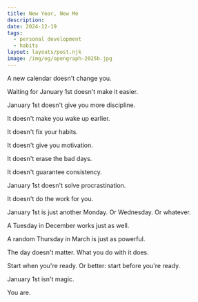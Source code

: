 ```yaml
---
title: New Year, New Me
description:
date: 2024-12-19
tags:
  - personal development
  - habits
layout: layouts/post.njk
image: /img/og/opengraph-2025b.jpg
---
```


A new calendar doesn't change you.

Waiting for January 1st doesn't make it easier.

January 1st doesn't give you more discipline.

It doesn't make you wake up earlier.

It doesn't fix your habits.

It doesn't give you motivation.

It doesn't erase the bad days.

It doesn't guarantee consistency.

January 1st doesn't solve procrastination.

It doesn't do the work for you.

January 1st is just another Monday. Or Wednesday. Or whatever.

A Tuesday in December works just as well.

A random Thursday in March is just as powerful.

The day doesn't matter. What you do with it does.

Start when you're ready. Or better: start before you're ready.

January 1st isn't magic.

You are.
